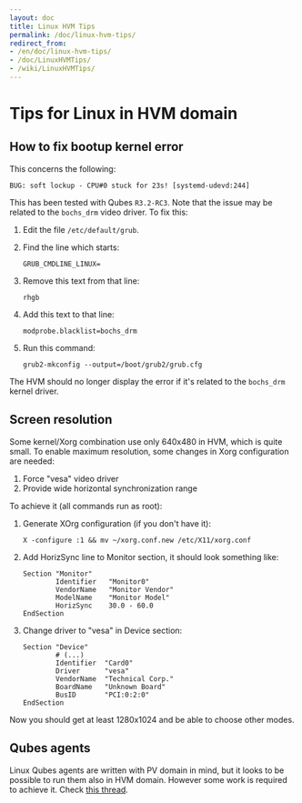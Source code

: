 ```yaml
---
layout: doc
title: Linux HVM Tips
permalink: /doc/linux-hvm-tips/
redirect_from:
- /en/doc/linux-hvm-tips/
- /doc/LinuxHVMTips/
- /wiki/LinuxHVMTips/
---
```


Tips for Linux in HVM domain
============================

How to fix bootup kernel error 
-------------------------------

This concerns the following:

    BUG: soft lockup - CPU#0 stuck for 23s! [systemd-udevd:244]

This has been tested with Qubes `R3.2-RC3`. Note that the issue may be related
to the `bochs_drm` video driver. To fix this:

1.  Edit the file `/etc/default/grub`.

2.  Find the line which starts:

    ~~~
    GRUB_CMDLINE_LINUX=
    ~~~

3.  Remove this text from that line:

    ~~~
    rhgb
    ~~~

4.  Add this text to that line:

    ~~~
    modprobe.blacklist=bochs_drm
    ~~~

5.  Run this command:

    ~~~
    grub2-mkconfig --output=/boot/grub2/grub.cfg
    ~~~

The HVM should no longer display the error if it's related to the `bochs_drm`
kernel driver.

Screen resolution
-----------------

Some kernel/Xorg combination use only 640x480 in HVM, which is quite small. To enable maximum resolution, some changes in Xorg configuration are needed:

1.  Force "vesa" video driver
2.  Provide wide horizontal synchronization range

To achieve it (all commands run as root):

1.  Generate XOrg configuration (if you don't have it):

    ~~~
    X -configure :1 && mv ~/xorg.conf.new /etc/X11/xorg.conf
    ~~~

2.  Add HorizSync line to Monitor section, it should look something like:

    ~~~
    Section "Monitor"
            Identifier   "Monitor0"
            VendorName   "Monitor Vendor"
            ModelName    "Monitor Model"
            HorizSync    30.0 - 60.0
    EndSection
    ~~~

3.  Change driver to "vesa" in Device section:

    ~~~
    Section "Device"
            # (...)
            Identifier  "Card0"
            Driver      "vesa"
            VendorName  "Technical Corp."
            BoardName   "Unknown Board"
            BusID       "PCI:0:2:0"
    EndSection
    ~~~

Now you should get at least 1280x1024 and be able to choose other modes.

Qubes agents
------------

Linux Qubes agents are written with PV domain in mind, but it looks to be possible to run them also in HVM domain. However some work is required to achieve it. Check [this thread](https://groups.google.com/group/qubes-devel/browse_thread/thread/081df4a43e49e7a5).
